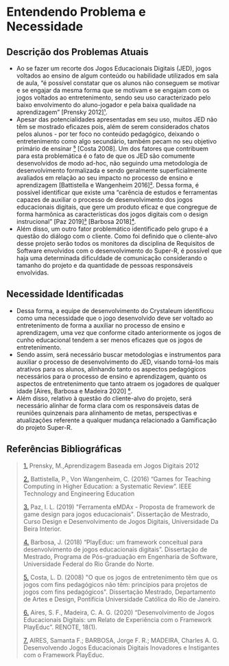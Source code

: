 # Entendendo Problema e Necessidade

## **Descrição dos Problemas Atuais**

- Ao se fazer um recorte dos Jogos Educacionais Digitais (JED), jogos voltados ao ensino de algum conteúdo ou habilidade utilizados em sala de aula, “é possível constatar que os alunos não conseguem se motivar e se engajar da mesma forma que se motivam e se engajam com os jogos voltados ao entretenimento, sendo seu uso caracterizado pelo baixo envolvimento do aluno-jogador e pela baixa qualidade na aprendizagem” [Prensky 2012]<a href="#l1">¹</a>.
- Apesar das potencialidades apresentadas em seu uso, muitos JED não têm se mostrado eficazes pois, além de serem considerados chatos pelos alunos - por ter foco no conteúdo pedagógico, deixando o entretenimento como algo secundário, também pecam no seu objetivo primário de ensinar <a href="#l5">⁵</a> [Costa 2008].
Um dos fatores que contribuem para esta problemática é o fato de que os JED são comumente desenvolvidos de modo ad-hoc, não seguindo uma metodologia de desenvolvimento formalizada e sendo geralmente superficialmente avaliados em relação ao seu impacto no processo de ensino e aprendizagem [Battistella e Wangenheim 2016]<a href="#l2">²</a>. Dessa forma, é possível identificar que existe uma “carência de estudos e ferramentas capazes de auxiliar o processo de desenvolvimento dos jogos educacionais digitais, que gere um produto eficaz e que congregue de forma harmônica as características dos jogos digitais com o design instrucional” [Paz 2019]<a href="#l3">³</a> [Barbosa 2018]<a href="#l4">⁴</a>.
- Além disso, um outro fator problemático identificado pelo grupo é a questão do diálogo com o cliente. Como foi definido que o cliente-alvo desse projeto serão todos os monitores da disciplina de Requisitos de Software envolvidos com o desenvolvimento do Super-R, é possível que haja uma determinada dificuldade de comunicação considerando o tamanho do projeto e da quantidade de pessoas responsáveis envolvidas.

## **Necessidade Identificadas**

- Dessa forma, a equipe de desenvolvimento do Crystaleum identificou como uma necessidade que o jogo desenvolvido deve ser voltado ao entretenimento de forma a auxiliar no processo de ensino e aprendizagem, uma vez que conforme citado anteriormente os jogos de cunho educacional tendem a ser menos eficazes que os jogos de entretenimento.
- Sendo assim, será necessário buscar metodologias e instrumentos para auxiliar o processo de desenvolvimento do JED, visando torná-los mais atrativos para os alunos, alinhando tanto os aspectos pedagógicos necessários para o processo de ensino e aprendizagem, quanto os aspectos de entretenimento que tanto atraem os jogadores de qualquer idade [Aires, Barbosa e Madeira 2020] <a href="#l6">⁶</a>.
- Além disso, relativo à questão do cliente-alvo do projeto, será necessário alinhar de forma clara com os responsáveis datas de reuniões quinzenais para alinhamento de metas, perspectivas e atualizações referente a qualquer mudança relacionado a Gamificação do projeto Super-R.

## Referências Bibliográficas

> <a id="l1" href="#anchor_1">1.</a>  Prensky, M.,Aprendizagem Baseada em Jogos Digitais 2012
>
><a id="l2" href="#anchor_2">2.</a>  Battistella, P., Von Wangenheim, C. (2016) “Games for Teaching Computing in Higher
Education: a Systematic Review”. IEEE Technology and Engineering Education
>
><a id="l3" href="#anchor_3">3.</a>  Paz, I. L. (2019) "Ferramenta eMDAx - Proposta de framework de game design para
jogos educacionais". Dissertação de Mestrado, Curso Design e Desenvolvimento de
Jogos Digitais, Universidade Da Beira Interior.
>
><a id="l4" href="#anchor_4">4.</a> Barbosa, J. (2018) “PlayEduc: um framework conceitual para desenvolvimento de jogos
educacionais digitais”. Dissertação de Mestrado, Programa de Pós-graduação em
Engenharia de Software, Universidade Federal do Rio Grande do Norte.
>
><a id="l5" href="#anchor_5">5.</a> Costa, L. D. (2008) "O que os jogos de entretenimento têm que os jogos com fins
pedagógicos não têm: princípios para projetos de jogos com fins pedagógicos".
Dissertação Mestrado, Departamento de Artes e Design, Pontifícia Universidade
Católica do Rio de Janeiro.
>
><a id="l6" href="#anchor_6">6.</a> Aires, S. F., Madeira, C. A. G. (2020) “Desenvolvimento de Jogos Educacionais Digitais:
um Relato de Experiência com o Framework PlayEduc”. RENOTE, 18(1).
>
><a id="l7" href="#anchor_7">7.</a> AIRES, Samanta F.; BARBOSA, Jorge F. R.; MADEIRA, Charles A. G. Desenvolvendo Jogos Educacionais Digitais Inovadores e Instigantes com o Framework PlayEduc. 

